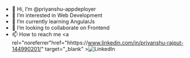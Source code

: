 - 👋 Hi, I’m @priyanshu-appdeployer
- 👀 I’m interested in Web Development
- 🌱 I’m currently learning AngularJs
- 💞️ I’m looking to collaborate on Frontend
- 📫 How to reach me <a rel="noreferrer"href="hhttps://www.linkedin.com/in/priyanshu-rajput-144990201/" target="_blank" ><img alt="LinkedIn" src="https://img.shields.io/badge/linkedin%20-%230077B5.svg?&style=for-the-badge&logo=linkedin&logoColor=white"/></a>

<!---
priyanshu-appdeployer/priyanshu-appdeployer is a ✨ special ✨ repository because its `README.md` (this file) appears on your GitHub profile.
You can click the Preview link to take a look at your changes.
--->
